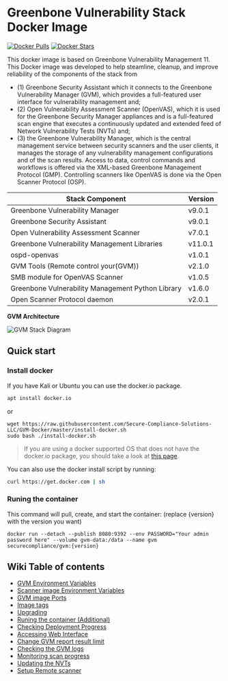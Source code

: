 # Greenbone Vulnerability Stack Docker Image

[![Docker Pulls](https://img.shields.io/docker/pulls/securecompliance/gvm.svg)](https://hub.docker.com/r/securecompliance/gvm/) 
[![Docker Stars](https://img.shields.io/docker/stars/securecompliance/gvm.svg)](https://hub.docker.com/r/securecompliance/gvm/) 

This docker image is based on Greenbone Vulnerability Management 11. This Docker image was developed to help steamline, cleanup, and improve reliability of the components of the stack from 
- (1) Greenbone Security Assistant which it connects to the Greenbone Vulnerability Manager (GVM), which provides a full-featured user interface for vulnerability management and; 
- (2) Open Vulnerability Assessment Scanner (OpenVAS), which it is used for the Greenbone Security Manager appliances and is a full-featured scan engine that executes a continuously updated and extended feed of Network Vulnerability Tests (NVTs) and; 
- (3) the Greenbone Vulnerability Manager, which is the central management service between security scanners and the user clients, it manages the storage of any vulnerability management configurations and of the scan results. Access to data, control commands and workflows is offered via the XML-based Greenbone Management Protocol (GMP). Controlling scanners like OpenVAS is done via the Open Scanner Protocol (OSP).

|       Stack Component                           | Version |
|-------------------------------------------------|---------|
|Greenbone Vulnerability Manager                  |v9.0.1   |
|Greenbone Security Assistant                     |v9.0.1   |
|Open Vulnerability Assessment Scanner            |v7.0.1   |
|Greenbone Vulnerability Management Libraries     |v11.0.1  |
|ospd-openvas                                     |v1.0.1   |
|GVM Tools (Remote control your(GVM))             |v2.1.0   |
|SMB module for OpenVAS Scanner                   |v1.0.5   |
|Greenbone Vulnerability Management Python Library|v1.6.0   |
|Open Scanner Protocol daemon                     |v2.0.1   |


**GVM Architecture**

![GVM Stack Diagram](https://www.greenbone.net/wp-content/uploads/gse-gvm-10-architecture.png)

## Quick start

### Install docker

If you have Kali or Ubuntu you can use the docker.io package.
```bash
apt install docker.io
```
or

```console
wget https://raw.githubusercontent.com/Secure-Compliance-Solutions-LLC/GVM-Docker/master/install-docker.sh
sudo bash ./install-docker.sh
```
> If you are using a docker supported OS that does not have the docker.io package, you should take a look at [this page](https://docs.docker.com/engine/install/).

You can also use the docker install script by running:
```bash
curl https://get.docker.com | sh
```

### Runing the container

This command will pull, create, and start the container: (replace {version} with the version you want)

```shell
docker run --detach --publish 8080:9392 --env PASSWORD="Your admin password here" --volume gvm-data:/data --name gvm securecompliance/gvm:{version}
```


## Wiki Table of contents
* [GVM Environment Variables](https://github.com/Secure-Compliance-Solutions-LLC/GVM-Docker/wiki/GVM-image-Environment-Variables)
* [Scanner image Environment Variables](https://github.com/Secure-Compliance-Solutions-LLC/GVM-Docker/wiki/Scanner-image-Environment-Variables)
* [GVM image Ports](https://github.com/Secure-Compliance-Solutions-LLC/GVM-Docker/wiki/GVM-image-Ports)
* [Image tags](https://github.com/Secure-Compliance-Solutions-LLC/GVM-Docker/wiki/Image-tags)
* [Upgrading](https://github.com/Secure-Compliance-Solutions-LLC/GVM-Docker/wiki/Upgrading)
* [Runing the container (Additional)](https://github.com/Secure-Compliance-Solutions-LLC/GVM-Docker/wiki/Runing-the-container-(Additional))
* [Checking Deployment Progress](https://github.com/Secure-Compliance-Solutions-LLC/GVM-Docker/wiki/Checking-Deployment-Progress)
* [Accessing Web Interface](https://github.com/Secure-Compliance-Solutions-LLC/GVM-Docker/wiki/Accessing-Web-Interface)
* [Change GVM report result limit](https://github.com/Secure-Compliance-Solutions-LLC/GVM-Docker/wiki/Change-GVM-report-result-limit)
* [Checking the GVM logs](https://github.com/Secure-Compliance-Solutions-LLC/GVM-Docker/wiki/Checking-the-GVM-logs)
* [Monitoring scan progress](https://github.com/Secure-Compliance-Solutions-LLC/GVM-Docker/wiki/Monitoring-scan-progress)
* [Updating the NVTs](https://github.com/Secure-Compliance-Solutions-LLC/GVM-Docker/wiki/Updating-the-NVTs)
* [Setup Remote scanner](https://github.com/Secure-Compliance-Solutions-LLC/GVM-Docker/wiki/Setup-Remote-scanner)

